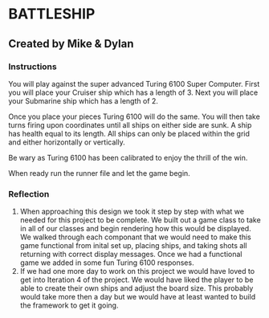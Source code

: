 # BATTLESHIP
## Created by Mike & Dylan

### Instructions
You will play against the super advanced Turing 6100 Super Computer.
First you will place your Cruiser ship which has a length of 3.
Next you will place your Submarine ship which has a length of 2.

Once you place your pieces Turing 6100 will do the same.
You will then take turns firing upon coordinates until all ships on either side are sunk.
A ship has health equal to its length.
All ships can only be placed within the grid and either horizontally or vertically.

Be wary as Turing 6100 has been calibrated to enjoy the thrill of the win.

When ready run the runner file and let the game begin.

### Reflection
1. When approaching this design we took it step by step with what we needed for this project to be complete. We built out a game class to take in all of our classes and begin rendering how this would be displayed. We walked through each componant that we would need to make this game functional from inital set up, placing ships, and taking shots all returning with correct display messages. Once we had a functional game we added in some fun Turing 6100 responses.
2. If we had one more day to work on this project we would have loved to get into Iteration 4 of the project. We would have liked the player to be able to create their own ships and adjust the board size. This probably would take more then a day but we would have at least wanted to build the framework to get it going.  